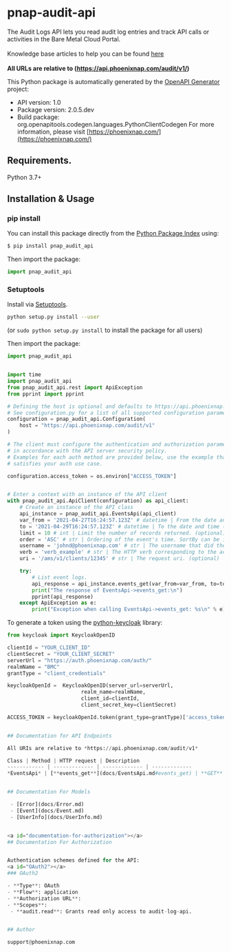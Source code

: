 # pnap-audit-api
The Audit Logs API lets you read audit log entries and track API calls or activities in the Bare Metal Cloud Portal.<br>
<br>
<span class='pnap-api-knowledge-base-link'>
Knowledge base articles to help you can be found
<a href='https://phoenixnap.com/kb/bmc-server-management-via-api#audit-log-api' target='_blank'>here</a>
</span><br>
<br>
<b>All URLs are relative to (https://api.phoenixnap.com/audit/v1/)</b>


This Python package is automatically generated by the [OpenAPI Generator](https://openapi-generator.tech) project:

- API version: 1.0
- Package version: 2.0.5.dev
- Build package: org.openapitools.codegen.languages.PythonClientCodegen
For more information, please visit [https://phoenixnap.com/](https://phoenixnap.com/)

## Requirements.

Python 3.7+

## Installation & Usage
### pip install

You can install this package directly from the [Python Package Index](https://pypi.org/) using:

```sh
$ pip install pnap_audit_api
```

Then import the package:
```python
import pnap_audit_api
```

### Setuptools

Install via [Setuptools](http://pypi.python.org/pypi/setuptools).

```sh
python setup.py install --user
```
(or `sudo python setup.py install` to install the package for all users)

Then import the package:
```python
import pnap_audit_api
```

```python

import time
import pnap_audit_api
from pnap_audit_api.rest import ApiException
from pprint import pprint

# Defining the host is optional and defaults to https://api.phoenixnap.com/audit/v1
# See configuration.py for a list of all supported configuration parameters.
configuration = pnap_audit_api.Configuration(
    host = "https://api.phoenixnap.com/audit/v1"
)

# The client must configure the authentication and authorization parameters
# in accordance with the API server security policy.
# Examples for each auth method are provided below, use the example that
# satisfies your auth use case.

configuration.access_token = os.environ["ACCESS_TOKEN"]


# Enter a context with an instance of the API client
with pnap_audit_api.ApiClient(configuration) as api_client:
    # Create an instance of the API class
    api_instance = pnap_audit_api.EventsApi(api_client)
    var_from = '2021-04-27T16:24:57.123Z' # datetime | From the date and time (inclusive) to filter event log records by. (optional)
    to = '2021-04-29T16:24:57.123Z' # datetime | To the date and time (inclusive) to filter event log records by. (optional)
    limit = 10 # int | Limit the number of records returned. (optional)
    order = 'ASC' # str | Ordering of the event's time. SortBy can be introduced later on. (optional) (default to 'ASC')
    username = 'johnd@phoenixnap.com' # str | The username that did the actions. (optional)
    verb = 'verb_example' # str | The HTTP verb corresponding to the action. (optional)
    uri = '/ams/v1/clients/12345' # str | The request uri. (optional)

    try:
        # List event logs.
        api_response = api_instance.events_get(var_from=var_from, to=to, limit=limit, order=order, username=username, verb=verb, uri=uri)
        print("The response of EventsApi->events_get:\n")
        pprint(api_response)
    except ApiException as e:
        print("Exception when calling EventsApi->events_get: %s\n" % e)

```

To generate a token using the [python-keycloak](https://pypi.org/project/python-keycloak/) library:
```python
from keycloak import KeycloakOpenID

clientId = "YOUR_CLIENT_ID"
clientSecret = "YOUR_CLIENT_SECRET"
serverUrl = "https://auth.phoenixnap.com/auth/"
realmName = "BMC"
grantType = "client_credentials"

keycloakOpenId =  KeycloakOpenID(server_url=serverUrl,
                        realm_name=realmName,
                        client_id=clientId,
                        client_secret_key=clientSecret)

ACCESS_TOKEN = keycloakOpenId.token(grant_type=grantType)['access_token']


## Documentation for API Endpoints

All URIs are relative to *https://api.phoenixnap.com/audit/v1*

Class | Method | HTTP request | Description
------------ | ------------- | ------------- | -------------
*EventsApi* | [**events_get**](docs/EventsApi.md#events_get) | **GET** /events | List event logs.


## Documentation For Models

 - [Error](docs/Error.md)
 - [Event](docs/Event.md)
 - [UserInfo](docs/UserInfo.md)


<a id="documentation-for-authorization"></a>
## Documentation For Authorization


Authentication schemes defined for the API:
<a id="OAuth2"></a>
### OAuth2

- **Type**: OAuth
- **Flow**: application
- **Authorization URL**: 
- **Scopes**: 
 - **audit.read**: Grants read only access to audit-log-api.


## Author

support@phoenixnap.com

